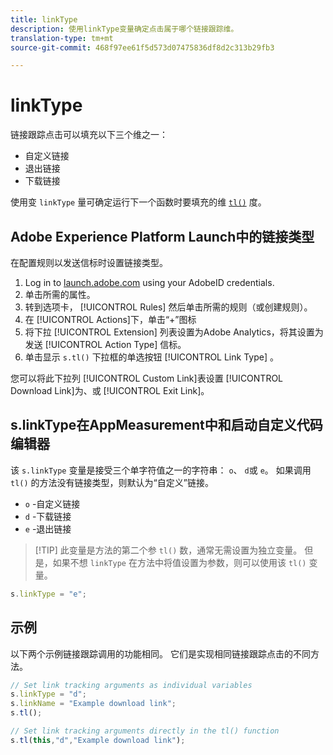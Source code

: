 ```yaml
---
title: linkType
description: 使用linkType变量确定点击属于哪个链接跟踪维。
translation-type: tm+mt
source-git-commit: 468f97ee61f5d573d07475836df8d2c313b29fb3

---
```



# linkType

链接跟踪点击可以填充以下三个维之一：

* 自定义链接
* 退出链接
* 下载链接

使用变 `linkType` 量可确定运行下一个函数时要填充的维 [`tl()`](../functions/tl-method.md) 度。

## Adobe Experience Platform Launch中的链接类型

在配置规则以发送信标时设置链接类型。

1. Log in to [launch.adobe.com](https://launch.adobe.com) using your AdobeID credentials.
2. 单击所需的属性。
3. 转到选项卡， [!UICONTROL Rules] 然后单击所需的规则（或创建规则）。
4. 在 [!UICONTROL Actions]下，单击“+”图标
5. 将下拉 [!UICONTROL Extension] 列表设置为Adobe Analytics，将其设置为发送 [!UICONTROL Action Type] 信标。
6. 单击显示 `s.tl()` 下拉框的单选按钮 [!UICONTROL Link Type] 。

您可以将此下拉列 [!UICONTROL Custom Link]表设置 [!UICONTROL Download Link]为、或 [!UICONTROL Exit Link]。

## s.linkType在AppMeasurement中和启动自定义代码编辑器

该 `s.linkType` 变量是接受三个单字符值之一的字符串： `o`、 `d`或 `e`。 如果调用 `tl()` 的方法没有链接类型，则默认为“自定义”链接。

* `o` -自定义链接
* `d` -下载链接
* `e` -退出链接

> [!TIP] 此变量是方法的第二个参 `tl()` 数，通常无需设置为独立变量。 但是，如果不想 `linkType` 在方法中将值设置为参数，则可以使用该 `tl()` 变量。

```js
s.linkType = "e";
```

## 示例

以下两个示例链接跟踪调用的功能相同。 它们是实现相同链接跟踪点击的不同方法。

```js
// Set link tracking arguments as individual variables
s.linkType = "d";
s.linkName = "Example download link";
s.tl();

// Set link tracking arguments directly in the tl() function
s.tl(this,"d","Example download link");
```
